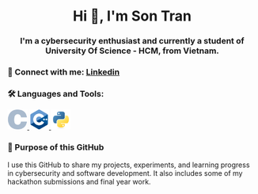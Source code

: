 <h1 align="center">Hi 👋, I'm Son Tran</h1>
<h3 align="center">I'm a cybersecurity enthusiast and currently a student of University Of Science - HCM, from Vietnam.</h3>

<h3 align="left">📨 Connect with me: <a href="https://www.linkedin.com/in/sonchan/">Linkedin</a></h3>

<h3 align="left">🛠️ Languages and Tools:</h3>
<p align="left">
  <a href="https://www.cprogramming.com/" target="_blank" rel="noreferrer">
    <img src="https://raw.githubusercontent.com/devicons/devicon/master/icons/c/c-original.svg" alt="c" width="40" height="40"/>
  </a>
  <a href="https://www.w3schools.com/cpp/" target="_blank" rel="noreferrer">
    <img src="https://raw.githubusercontent.com/devicons/devicon/master/icons/cplusplus/cplusplus-original.svg" alt="cplusplus" width="40" height="40"/>
  </a>
  <a href="https://www.python.org" target="_blank" rel="noreferrer">
    <img src="https://raw.githubusercontent.com/devicons/devicon/master/icons/python/python-original.svg" alt="python" width="40" height="40"/>
  </a>
</p>

<h3 align="left">🎯 Purpose of this GitHub</h3>
<p align="left">
I use this GitHub to share my projects, experiments, and learning progress in cybersecurity and software development. It also includes some of my hackathon submissions and final year work.
</p>
